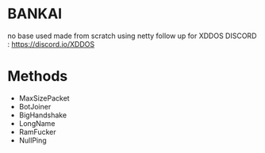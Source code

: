 # BANKAI
no base used made from scratch using netty
follow up for XDDOS
DISCORD : https://discord.io/XDDOS

# Methods
- MaxSizePacket
- BotJoiner
- BigHandshake
- LongName
- RamFucker
- NullPing
